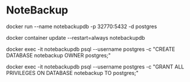 # NoteBackup

docker run --name notebackupdb -p 32770:5432 -d postgres

docker container update --restart=always notebackupdb

docker exec -it notebackupdb psql --username postgres -c "CREATE DATABASE notebackup OWNER postgres;"

docker exec -it notebackupdb psql --username postgres -c "GRANT ALL PRIVILEGES ON DATABASE notebackup TO postgres;"